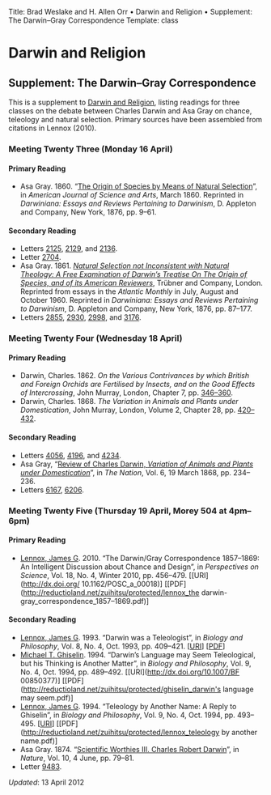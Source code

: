 Title: Brad Weslake and H. Allen Orr &bull; Darwin and Religion &bull; Supplement: The Darwin–Gray Correspondence
Template: class

# Darwin and Religion

## Supplement: The Darwin–Gray Correspondence

This is a supplement to [Darwin and Religion](./darwin), listing readings for three classes on the debate between Charles Darwin and Asa Gray on chance, teleology and natural selection.  Primary sources have been assembled from citations in Lennox (2010).

### Meeting Twenty Three (Monday 16 April)

#### Primary Reading

- Asa Gray. 1860. “[The Origin of Species by Means of Natural Selection](http://www.darwinproject.ac.uk/gray-review-the-origin-of-species)”, in *American Journal of Science and Arts*, March 1860. Reprinted in *Darwiniana: Essays and Reviews Pertaining to Darwinism*, D. Appleton and Company, New York, 1876, pp. 9–61.

#### Secondary Reading

- Letters [2125](http://www.darwinproject.ac.uk/entry-2125), [2129](http://www.darwinproject.ac.uk/entry-2129), and [2136](http://www.darwinproject.ac.uk/entry-2136).
- Letter [2704](http://www.darwinproject.ac.uk/entry-2704).
- Asa Gray. 1861. *[Natural Selection not Inconsistent with Natural Theology: A Free Examination of Darwin’s Treatise On The Origin of Species, and of its American Reviewers](http://www.darwinproject.ac.uk/gray-essay-natural-selection-natural-theology)*, Trübner and Company, London. Reprinted from essays in the *Atlantic Monthly* in July, August and October 1960. Reprinted in *Darwiniana: Essays and Reviews Pertaining to Darwinism*, D. Appleton and Company, New York, 1876, pp. 87–177.
- Letters [2855](http://www.darwinproject.ac.uk/entry-2855), [2930](http://www.darwinproject.ac.uk/entry-2930), [2998](http://www.darwinproject.ac.uk/entry-2998), and [3176](http://www.darwinproject.ac.uk/entry-3176).

### Meeting Twenty Four (Wednesday 18 April)

#### Primary Reading

- Darwin, Charles. 1862. *On the Various Contrivances by which British and Foreign Orchids are Fertilised by Insects, and on the Good Effects of Intercrossing*, John Murray, London, Chapter 7, pp. [346–360](http://goo.gl/vaPjs).
- Darwin, Charles. 1868. *The Variation in Animals and Plants under Domestication*, John Murray, London, Volume 2, Chapter 28, pp. [420–432](http://goo.gl/v8Xkz).

#### Secondary Reading

- Letters [4056](http://www.darwinproject.ac.uk/entry-4056), [4196](http://www.darwinproject.ac.uk/entry-4196), and [4234](http://www.darwinproject.ac.uk/entry-4234).
- Asa Gray, “[Review of Charles Darwin, *Variation of Animals and Plants under Domestication*](../resources/gray-review-variation)”, in *The Nation*, Vol. 6, 19 March 1868, pp. 234–236.
- Letters [6167](http://www.darwinproject.ac.uk/entry-6167), [6206](http://www.darwinproject.ac.uk/entry-6206).

### Meeting Twenty Five (Thursday 19 April, Morey 504 at 4pm–6pm)

#### Primary Reading

- [Lennox, James G](http://www.hps.pitt.edu/profile/lennox.php). 2010. “The Darwin/Gray Correspondence 1857–1869: An Intelligent Discussion about Chance and Design”, in *Perspectives on Science*, Vol. 18, No. 4, Winter 2010, pp. 456–479. \[[<span class="small">URI</span>](http://dx.doi.org/ 10.1162/POSC_a_00018)\] \[[<span class="small">PDF</span>](http://reductioland.net/zuihitsu/protected/lennox_the darwin-gray_correspondence_1857–1869.pdf)\]

#### Secondary Reading

- [Lennox, James G](http://www.hps.pitt.edu/profile/lennox.php). 1993. “Darwin was a Teleologist”, in *Biology and Philosophy*, Vol. 8, No. 4, Oct. 1993, pp. 409–421. \[[<span class="small">URI</span>](http://dx.doi.org/10.1007/BF00857687)\] \[[<span class="small">PDF</span>](http://reductioland.net/zuihitsu/protected/lennox_darwin_teleologist.pdf)\]
- [Michael T. Ghiselin](http://research.calacademy.org/izg/staff/mghiselin). 1994. “Darwin’s Language may Seem Teleological, but his Thinking is Another Matter”, in *Biology and Philosophy*, Vol. 9, No. 4, Oct. 1994, pp. 489–492. \[[<span class="small">URI</span>](http://dx.doi.org/10.1007/BF 00850377)\] \[[<span class="small">PDF</span>](http://reductioland.net/zuihitsu/protected/ghiselin_darwin's language may seem.pdf)\]
- [Lennox, James G](http://www.hps.pitt.edu/profile/lennox.php). 1994. “Teleology by Another Name: A Reply to Ghiselin”, in *Biology and Philosophy*, Vol. 9, No. 4, Oct. 1994, pp. 493–495. \[[<span class="small">URI</span>](http://dx.doi.org/10.1007/BF00850378)\] \[[<span class="small">PDF</span>](http://reductioland.net/zuihitsu/protected/lennox_teleology by another name.pdf)\]
- Asa Gray. 1874. “[Scientific Worthies III. Charles Robert Darwin](http://goo.gl/LM3Us)”, in *Nature*, 
Vol. 10, 4 June, pp. 79–81.
- Letter [9483](http://www.darwinproject.ac.uk/entry-9483).

*Updated*: 13 April 2012